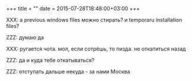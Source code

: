 +++
title = ""
date = 2015-07-28T18:48:00+03:00
+++

XXX: а previous windows files можно стирать? и temporaru installation files?


ZZZ: думаю да


XXX: ругается чота. мол, если сотрёшь, то пизда. не откатиться назад


ZZZ: да и куда тебе откатываться?


ZZZ: отступать дальше некуда - за нами Москва


